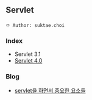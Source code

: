 ## Servlet

```
ㅁ Author: suktae.choi
```

### Index

- Servlet 3.1
- [Servlet 4.0](https://javaee.github.io/servlet-spec/downloads/servlet-4.0/servlet-4_0_FINAL.pdf)

### Blog

- [servlet을 하면서 중요한 요소들](http://yellowh.tistory.com/99)
